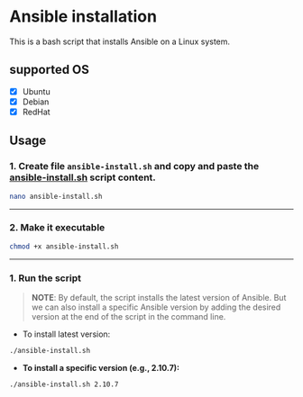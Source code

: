 # Ansible installation

This is a bash script that installs Ansible on a Linux system.

## supported OS

- [x] Ubuntu
- [x] Debian
- [x] RedHat

## Usage

### 1. Create file `ansible-install.sh` and copy and paste the [ansible-install.sh](ansible-install.sh) script content.

 ```bash
 nano ansible-install.sh
 ```

---

### 2. Make it executable

 ```bash
 chmod +x ansible-install.sh
 ```

---

### 1. Run the script

> **NOTE**: By default, the script installs the latest version of Ansible. But we can also install a specific Ansible version by adding the desired version at the end of the script in the command line.

- To install latest version:

 ```bash
 ./ansible-install.sh
 ```

- **To install a specific version (e.g., 2.10.7):**

 ```bash
 ./ansible-install.sh 2.10.7
 ```